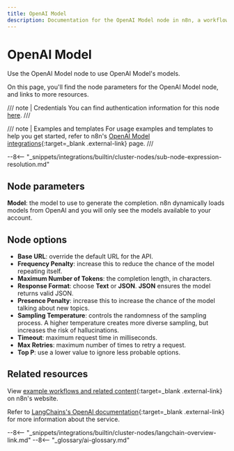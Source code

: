 ```yaml
---
title: OpenAI Model
description: Documentation for the OpenAI Model node in n8n, a workflow automation platform. Includes details of operations and configuration, and links to examples and credentials information.
---
```


# OpenAI Model

Use the OpenAI Model node to use OpenAI Model's models.

On this page, you'll find the node parameters for the OpenAI Model node, and links to more resources.

/// note | Credentials
You can find authentication information for this node [here](/integrations/builtin/credentials/openai/).
///

/// note | Examples and templates
For usage examples and templates to help you get started, refer to n8n's [OpenAI Model integrations](https://n8n.io/integrations/openai-model/){:target=_blank .external-link} page.
///	

--8<-- "_snippets/integrations/builtin/cluster-nodes/sub-node-expression-resolution.md"

## Node parameters

**Model**: the model to use to generate the completion. n8n dynamically loads models from OpenAI and you will only see the models available to your account.

## Node options

* **Base URL**: override the default URL for the API.
* **Frequency Penalty**: increase this to reduce the chance of the model repeating itself.
* **Maximum Number of Tokens**: the completion length, in characters.
* **Response Format**: choose **Text** or **JSON**. **JSON** ensures the model returns valid JSON.
* **Presence Penalty**: increase this to increase the chance of the model talking about new topics.
* **Sampling Temperature**: controls the randomness of the sampling process. A higher temperature creates more diverse sampling, but increases the risk of hallucinations.
* **Timeout**: maximum request time in milliseconds.
* **Max Retries**: maximum number of times to retry a request.
* **Top P**: use a lower value to ignore less probable options. 

## Related resources

View [example workflows and related content](https://n8n.io/integrations/openai-model/){:target=_blank .external-link} on n8n's website.

Refer to [LangChains's OpenAI documentation](https://js.langchain.com/docs/modules/model_io/models/llms/integrations/openai){:target=_blank .external-link} for more information about the service.

--8<-- "_snippets/integrations/builtin/cluster-nodes/langchain-overview-link.md"
--8<-- "_glossary/ai-glossary.md"
